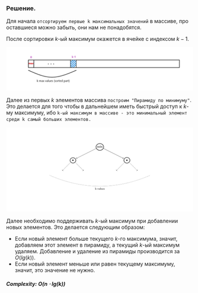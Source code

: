 ### Решение.

Для начала `отсортируем первые k максимальных значений` в массиве, про оставшиеся можно забыть, они нам не понадобятся.

После сортировки $k$-ый максимум окажется в ячейке с индексом $k-1$.

![Иллюстрация к проекту](https://github.com/GiBBS-Matvey/Source-cpp/raw/master/K-th_Nearest_Obstacle_Queries/Images/K_nearest_obstacles(last).png)


Далее из первых $k$ элементов массива `построим "Пирамиду по минимуму"`. Это делается для того чтобы в дальнейшем иметь быстрый доступ к $k$-му максимуму, ибо `k-ый максимум в массиве - это минимальный элемент среди k самый больших элементов.`

![Иллюстрация к проекту](https://github.com/GiBBS-Matvey/Source-cpp/raw/master/K-th_Nearest_Obstacle_Queries/Images/Pyramid_K_Nearest(last).jpg)

Далее необходимо поддерживать $k$-ый максимум при добавлении новых элементов. Это делается следующим образом:
- Если новый элемент больше текущего $k$-го максимума, значит, добавляем этот элемент в пирамиду, а текущий $k$-ый максимум удаляем.
  Добавление и удаление из пирамиды производится за $O(lg(k))$.
- Если новый элемент меньше или равен текущему максимуму, значит, это значение не нужно.

##### Complexity: $O(n\cdot lg(k))$
